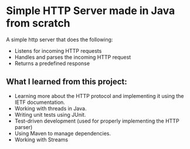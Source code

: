 # Simple HTTP Server made in Java from scratch
A simple http server that does the following:
- Listens for incoming HTTP requests
- Handles and parses the incoming HTTP request
- Returns a predefined response

## What I learned from this project:
- Learning more about the HTTP protocol and implementing it using the IETF documentation.  
- Working with threads in Java.
- Writing unit tests using JUnit.
- Test-driven development (used for properly implementing the HTTP parser)
- Using Maven to manage dependencies.
- Working with Streams